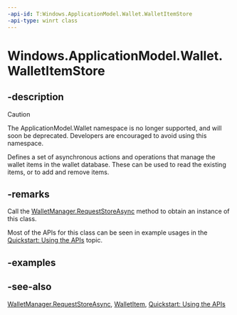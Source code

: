 ```yaml
---
-api-id: T:Windows.ApplicationModel.Wallet.WalletItemStore
-api-type: winrt class
---
```


<!-- Class syntax.
public class WalletItemStore : Windows.ApplicationModel.Wallet.IWalletItemStore
-->

# Windows.ApplicationModel.Wallet.WalletItemStore

## -description
> [!CAUTION]
> The ApplicationModel.Wallet namespace is no longer supported, and will soon be deprecated. Developers are encouraged to avoid using this namespace.

Defines a set of asynchronous actions and operations that manage the wallet items in the wallet database. These can be used to read the existing items, or to add and remove items.

## -remarks
Call the [WalletManager.RequestStoreAsync](walletmanager_requeststoreasync_428591920.md) method to obtain an instance of this class.

Most of the APIs for this class can be seen in example usages in the [Quickstart: Using the   APIs](/previous-versions/windows/apps/dn631257(v=win.10)) topic.

## -examples

## -see-also
[WalletManager.RequestStoreAsync](walletmanager_requeststoreasync_428591920.md), [WalletItem](walletitem.md), [Quickstart: Using the   APIs](/previous-versions/windows/apps/dn631257(v=win.10))
